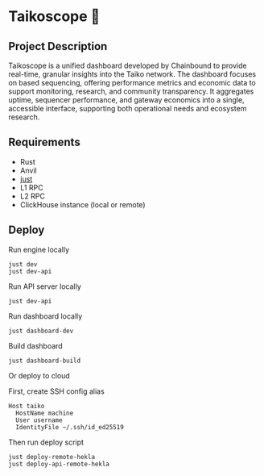 # Taikoscope 🔭

## Project Description

Taikoscope is a unified dashboard developed by Chainbound to provide real-time, granular insights into the Taiko network. The dashboard focuses on based sequencing, offering performance metrics and economic data to support monitoring, research, and community transparency. It aggregates uptime, sequencer performance, and gateway economics into a single, accessible interface, supporting both operational needs and ecosystem research.

## Requirements
- Rust
- Anvil
- [just](https://github.com/casey/just)
- L1 RPC
- L2 RPC
- ClickHouse instance (local or remote)

## Deploy

Run engine locally
```
just dev
just dev-api
```

Run API server locally
```
just dev-api
```

Run dashboard locally
```
just dashboard-dev
```

Build dashboard
```
just dashboard-build
```

Or deploy to cloud

First, create SSH config alias

```
Host taiko
  HostName machine
  User username
  IdentityFile ~/.ssh/id_ed25519
```

Then run deploy script
```
just deploy-remote-hekla
just deploy-api-remote-hekla
```
